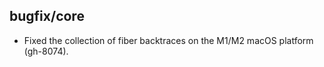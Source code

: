 ## bugfix/core

* Fixed the collection of fiber backtraces on the M1/M2 macOS platform
  (gh-8074).
